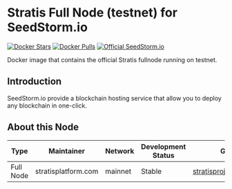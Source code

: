 # Stratis Full Node (testnet) for SeedStorm.io

[![Docker Stars](https://img.shields.io/docker/stars/seedstorm/stratis-testnet.svg)](https://hub.docker.com/r/seedstorm/stratis-testnet/)
[![Docker Pulls](https://img.shields.io/docker/pulls/seedstorm/stratis-testnet.svg)](https://hub.docker.com/r/seedstorm/stratis-testnet/)
[![Official SeedStorm.io](https://img.shields.io/badge/official-seedstorm.io-brightgreen.svg)](https://seedstorm.io)

Docker image that contains the official Stratis fullnode running on testnet.

## Introduction

SeedStorm.io provide a blockchain hosting service that allow you to deploy any blockchain in one-click.

## About this Node
| Type      | Maintainer          | Network | Development Status | GitHub Repository                                        |
|-----------|---------------------|---------|--------------------|----------------------------------------------------------|
| Full Node | stratisplatform.com | mainnet | Stable             | [stratisproject/StratisBitcoinFullNode](https://github.com/stratisproject/StratisBitcoinFullNode)                  |
